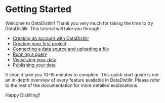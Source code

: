 # Getting Started

Welcome to DataDistillr! Thank you very much for taking the time to try DataDistillr. This tutorial will take you through:​

* [Creating an account with DataDistillr​](create-your-account.md)
* ​[Creating your first project](create-your-first-project.md)
* [Connecting a data source and uploading a file](connecting-a-data-source-and-uploading-a-file.md)
* [Running a query](running-a-query.md)
* [Visualizing your data](visualizing-your-data.md)
* [Publishing your data](publishing-your-data.md)

It should take you 10-15 minutes to complete. This quick start guide is not an in-depth overview of every feature available in DataDistillr. Please refer to the rest of the documentation for more detailed explanations.

Happy Distilling!!
